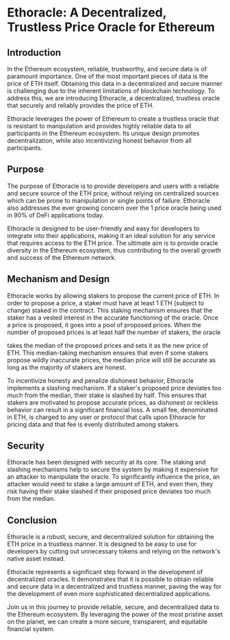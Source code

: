 # Ethoracle: A Decentralized, Trustless Price Oracle for Ethereum

## Introduction

In the Ethereum ecosystem, reliable, trustworthy, and secure data is of paramount importance. One of the most important pieces of data is the price of ETH itself. Obtaining this data in a decentralized and secure manner is challenging due to the inherent limitations of blockchain technology. To address this, we are introducing Ethoracle, a decentralized, trustless oracle that securely and reliably provides the price of ETH.

Ethoracle leverages the power of Ethereum to create a trustless oracle that is resistant to manipulation and provides highly reliable data to all participants in the Ethereum ecosystem. Its unique design promotes decentralization, while also incentivizing honest behavior from all participants.

## Purpose

The purpose of Ethoracle is to provide developers and users with a reliable and secure source of the ETH price, without relying on centralized sources which can be prone to manipulation or single points of failure. Ethoracle also addresses the ever growing concern over the 1 price oracle being used in 90% of DeFi applications today.

Ethoracle is designed to be user-friendly and easy for developers to integrate into their applications, making it an ideal solution for any service that requires access to the ETH price. The ultimate aim is to provide oracle diversity in the Ethereum ecosystem, thus contributing to the overall growth and success of the Ethereum network.

## Mechanism and Design

Ethoracle works by allowing stakers to propose the current price of ETH. In order to propose a price, a staker must have at least 1 ETH (subject to change) staked in the contract. This staking mechanism ensures that the staker has a vested interest in the accurate functioning of the oracle. Once a price is proposed, it goes into a pool of proposed prices. When the number of proposed prices is at least half the number of stakers, the oracle

takes the median of the proposed prices and sets it as the new price of ETH. This median-taking mechanism ensures that even if some stakers propose wildly inaccurate prices, the median price will still be accurate as long as the majority of stakers are honest.

To incentivize honesty and penalize dishonest behavior, Ethoracle implements a slashing mechanism. If a staker's proposed price deviates too much from the median, their stake is slashed by half. This ensures that stakers are motivated to propose accurate prices, as dishonest or reckless behavior can result in a significant financial loss. A small fee, denominated in ETH, is charged to any user or protocol that calls upon Ethoracle for pricing data and that fee is evenly distributed among stakers.

## Security

Ethoracle has been designed with security at its core. The staking and slashing mechanisms  help to secure the system by making it expensive for an attacker to manipulate the oracle. To significantly influence the price, an attacker would need to stake a large amount of ETH, and even then, they risk having their stake slashed if their proposed price deviates too much from the median.

 ## Conclusion

Ethoracle is a robust, secure, and decentralized solution for obtaining the ETH price in a trustless manner. It is designed to be easy to use for developers by cutting out unnecessary tokens and relying on the network's native asset instead.

Ethoracle represents a significant step forward in the development of decentralized oracles. It demonstrates that it is possible to obtain reliable and secure data in a decentralized and trustless manner, paving the way for the development of even more sophisticated decentralized applications.

Join us in this journey to provide reliable, secure, and decentralized data to the Ethereum ecosystem. By leveraging the power of the most pristine asset on the planet, we can create a more secure, transparent, and equitable financial system.



